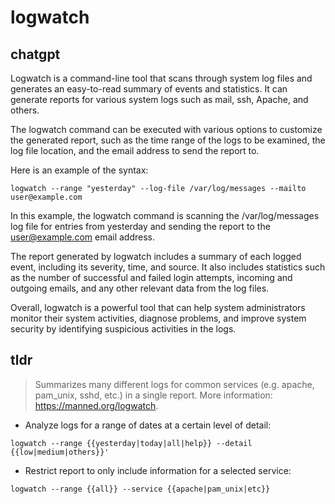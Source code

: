 # logwatch 
## chatgpt 
Logwatch is a command-line tool that scans through system log files and generates an easy-to-read summary of events and statistics. It can generate reports for various system logs such as mail, ssh, Apache, and others.

The logwatch command can be executed with various options to customize the generated report, such as the time range of the logs to be examined, the log file location, and the email address to send the report to. 

Here is an example of the syntax:

```
logwatch --range "yesterday" --log-file /var/log/messages --mailto user@example.com
```

In this example, the logwatch command is scanning the /var/log/messages log file for entries from yesterday and sending the report to the user@example.com email address.

The report generated by logwatch includes a summary of each logged event, including its severity, time, and source. It also includes statistics such as the number of successful and failed login attempts, incoming and outgoing emails, and any other relevant data from the log files.

Overall, logwatch is a powerful tool that can help system administrators monitor their system activities, diagnose problems, and improve system security by identifying suspicious activities in the logs. 

## tldr 
 
> Summarizes many different logs for common services (e.g. apache, pam_unix, sshd, etc.) in a single report.
> More information: <https://manned.org/logwatch>.

- Analyze logs for a range of dates at a certain level of detail:

`logwatch --range {{yesterday|today|all|help}} --detail {{low|medium|others}}'`

- Restrict report to only include information for a selected service:

`logwatch --range {{all}} --service {{apache|pam_unix|etc}}`
